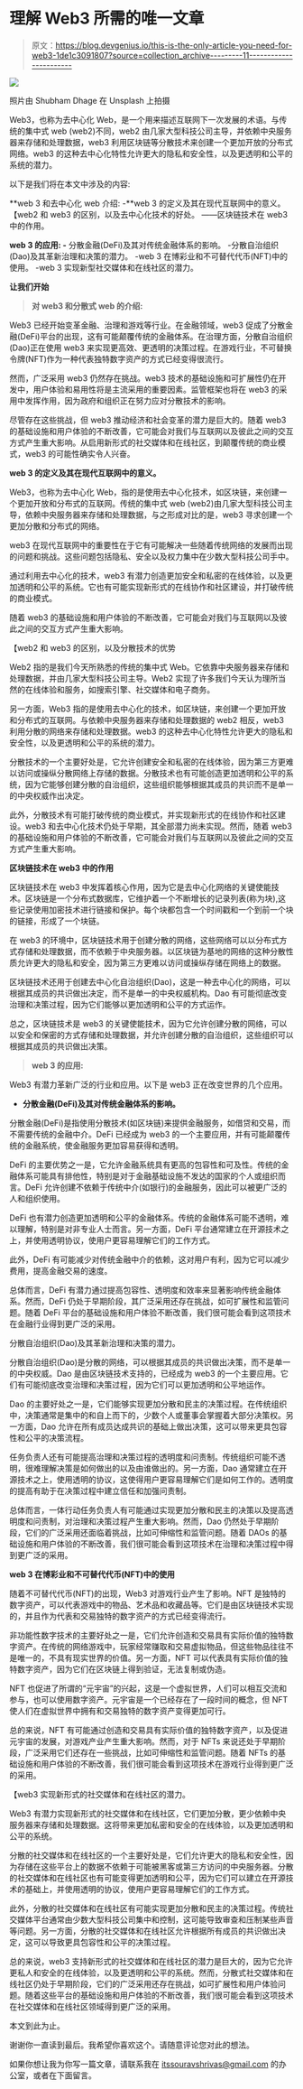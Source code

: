 # 理解 Web3 所需的唯一文章

> 原文：<https://blog.devgenius.io/this-is-the-only-article-you-need-for-web3-1de1c3091807?source=collection_archive---------11----------------------->

![](img/9789cad0300c0a8658a4ba4a84837d53.png)

照片由 Shubham Dhage 在 Unsplash 上拍摄

Web3，也称为去中心化 Web，是一个用来描述互联网下一次发展的术语。与传统的集中式 web (web2)不同，web2 由几家大型科技公司主导，并依赖中央服务器来存储和处理数据，web3 利用区块链等分散技术来创建一个更加开放的分布式网络。web3 的这种去中心化特性允许更大的隐私和安全性，以及更透明和公平的系统的潜力。

以下是我们将在本文中涉及的内容:

**web 3 和去中心化 web 介绍:
-**web 3 的定义及其在现代互联网中的意义。【web2 和 web3 的区别，以及去中心化技术的好处。
——区块链技术在 web3 中的作用。

**web 3 的应用:
-** 分散金融(DeFi)及其对传统金融体系的影响。
-分散自治组织(Dao)及其革新治理和决策的潜力。
-web 3 在博彩业和不可替代代币(NFT)中的使用。
-web 3 实现新型社交媒体和在线社区的潜力。

**让我们开始**

> **对 web3 和分散式 web 的介绍:**

Web3 已经开始变革金融、治理和游戏等行业。在金融领域，web3 促成了分散金融(DeFi)平台的出现，这有可能颠覆传统的金融体系。在治理方面，分散自治组织(Dao)正在使用 web3 来实现更高效、更透明的决策过程。在游戏行业，不可替换令牌(NFT)作为一种代表独特数字资产的方式已经变得很流行。

然而，广泛采用 web3 仍然存在挑战。web3 技术的基础设施和可扩展性仍在开发中，用户体验和易用性将是主流采用的重要因素。监管框架也将在 web3 的采用中发挥作用，因为政府和组织正在努力应对分散技术的影响。

尽管存在这些挑战，但 web3 推动经济和社会变革的潜力是巨大的。随着 web3 的基础设施和用户体验的不断改善，它可能会对我们与互联网以及彼此之间的交互方式产生重大影响。从启用新形式的社交媒体和在线社区，到颠覆传统的商业模式，web3 的可能性确实令人兴奋。

**web 3 的定义及其在现代互联网中的意义。**

Web3，也称为去中心化 Web，指的是使用去中心化技术，如区块链，来创建一个更加开放和分布式的互联网。传统的集中式 web (web2)由几家大型科技公司主导，依赖中央服务器来存储和处理数据，与之形成对比的是，web3 寻求创建一个更加分散和分布式的网络。

web3 在现代互联网中的重要性在于它有可能解决一些随着传统网络的发展而出现的问题和挑战。这些问题包括隐私、安全以及权力集中在少数大型科技公司手中。

通过利用去中心化的技术，web3 有潜力创造更加安全和私密的在线体验，以及更加透明和公平的系统。它也有可能实现新形式的在线协作和社区建设，并打破传统的商业模式。

随着 web3 的基础设施和用户体验的不断改善，它可能会对我们与互联网以及彼此之间的交互方式产生重大影响。

【web2 和 web3 的区别，以及分散技术的优势

Web2 指的是我们今天所熟悉的传统的集中式 Web。它依靠中央服务器来存储和处理数据，并由几家大型科技公司主导。Web2 实现了许多我们今天认为理所当然的在线体验和服务，如搜索引擎、社交媒体和电子商务。

另一方面，Web3 指的是使用去中心化的技术，如区块链，来创建一个更加开放和分布式的互联网。与依赖中央服务器来存储和处理数据的 web2 相反，web3 利用分散的网络来存储和处理数据。web3 的这种去中心化特性允许更大的隐私和安全性，以及更透明和公平的系统的潜力。

分散技术的一个主要好处是，它允许创建安全和私密的在线体验，因为第三方更难以访问或操纵分散网络上存储的数据。分散技术也有可能创造更加透明和公平的系统，因为它能够创建分散的自治组织，这些组织能够根据其成员的共识而不是单一的中央权威作出决定。

此外，分散技术有可能打破传统的商业模式，并实现新形式的在线协作和社区建设。web3 和去中心化技术仍处于早期，其全部潜力尚未实现。然而，随着 web3 的基础设施和用户体验的不断改善，它可能会对我们与互联网以及彼此之间的交互方式产生重大影响。

**区块链技术在 web3 中的作用**

区块链技术在 web3 中发挥着核心作用，因为它是去中心化网络的关键使能技术。区块链是一个分布式数据库，它维护着一个不断增长的记录列表(称为块),这些记录使用加密技术进行链接和保护。每个块都包含一个时间戳和一个到前一个块的链接，形成了一个块链。

在 web3 的环境中，区块链技术用于创建分散的网络，这些网络可以以分布式方式存储和处理数据，而不依赖于中央服务器。以区块链为基地的网络的这种分散性质允许更大的隐私和安全，因为第三方更难以访问或操纵存储在网络上的数据。

区块链技术还用于创建去中心化自治组织(Dao)，这是一种去中心化的网络，可以根据其成员的共识做出决定，而不是单一的中央权威机构。Dao 有可能彻底改变治理和决策过程，因为它们能够以更加透明和公平的方式运作。

总之，区块链技术是 web3 的关键使能技术，因为它允许创建分散的网络，可以以安全和保密的方式存储和处理数据，并允许创建分散的自治组织，这些组织可以根据其成员的共识做出决策。

> **web 3 的应用:**

Web3 有潜力革新广泛的行业和应用。以下是 web3 正在改变世界的几个应用。

*   **分散金融(DeFi)及其对传统金融体系的影响。**

分散金融(DeFi)是指使用分散技术(如区块链)来提供金融服务，如借贷和交易，而不需要传统的金融中介。DeFi 已经成为 web3 的一个主要应用，并有可能颠覆传统的金融系统，使金融服务更加容易获得和透明。

DeFi 的主要优势之一是，它允许金融系统具有更高的包容性和可及性。传统的金融体系可能具有排他性，特别是对于金融基础设施不发达的国家的个人或组织而言。DeFi 允许创建不依赖于传统中介(如银行)的金融服务，因此可以被更广泛的人和组织使用。

DeFi 也有潜力创造更加透明和公平的金融体系。传统的金融体系可能不透明，难以理解，特别是对非专业人士而言。另一方面，DeFi 平台通常建立在开源技术之上，并使用透明协议，使用户更容易理解它们的工作方式。

此外，DeFi 有可能减少对传统金融中介的依赖，这对用户有利，因为它可以减少费用，提高金融交易的速度。

总体而言，DeFi 有潜力通过提高包容性、透明度和效率来显著影响传统金融体系。然而，DeFi 仍处于早期阶段，其广泛采用还存在挑战，如可扩展性和监管问题。随着 DeFi 平台的基础设施和用户体验不断改善，我们很可能会看到这项技术在金融行业得到更广泛的采用。

分散自治组织(Dao)及其革新治理和决策的潜力。

分散自治组织(Dao)是分散的网络，可以根据其成员的共识做出决策，而不是单一的中央权威。Dao 是由区块链技术支持的，已经成为 web3 的一个主要应用。它们有可能彻底改变治理和决策过程，因为它们可以更加透明和公平地运作。

Dao 的主要好处之一是，它们能够实现更加分散和民主的决策过程。在传统组织中，决策通常是集中的和自上而下的，少数个人或董事会掌握着大部分决策权。另一方面，Dao 允许在所有成员达成共识的基础上做出决策，这可以带来更具包容性和公平的决策流程。

任务负责人还有可能提高治理和决策过程的透明度和问责制。传统组织可能不透明，很难理解决策是如何做出的以及由谁做出的。另一方面，Dao 通常建立在开源技术之上，使用透明的协议，这使得用户更容易理解它们是如何工作的。透明度的提高有助于在决策过程中建立信任和加强问责制。

总体而言，一体行动任务负责人有可能通过实现更加分散和民主的决策以及提高透明度和问责制，对治理和决策过程产生重大影响。然而，Dao 仍然处于早期阶段，它们的广泛采用还面临着挑战，比如可伸缩性和监管问题。随着 DAOs 的基础设施和用户体验的不断改善，我们很可能会看到这项技术在治理和决策过程中得到更广泛的采用。

**web 3 在博彩业和不可替代代币(NFT)中的使用**

随着不可替代代币(NFT)的出现，Web3 对游戏行业产生了影响。NFT 是独特的数字资产，可以代表游戏中的物品、艺术品和收藏品等。它们是由区块链技术实现的，并且作为代表和交易独特的数字资产的方式已经变得流行。

非功能性数字技术的主要好处之一是，它们允许创造和交易具有实际价值的独特数字资产。在传统的网络游戏中，玩家经常赚取和交易虚拟物品，但这些物品往往不是唯一的，不具有现实世界的价值。另一方面，NFT 可以代表具有实际价值的独特数字资产，因为它们在区块链上得到验证，无法复制或伪造。

NFT 也促进了所谓的“元宇宙”的兴起，这是一个虚拟世界，人们可以相互交流和参与，也可以使用数字资产。元宇宙是一个已经存在了一段时间的概念，但 NFT 使人们在虚拟世界中拥有和交易独特的数字资产变得更加可行。

总的来说，NFT 有可能通过创造和交易具有实际价值的独特数字资产，以及促进元宇宙的发展，对游戏产业产生重大影响。然而，对于 NFTs 来说还处于早期阶段，广泛采用它们还存在一些挑战，比如可伸缩性和监管问题。随着 NFTs 的基础设施和用户体验的不断改善，我们很可能会看到这项技术在游戏行业得到更广泛的采用。

【web3 实现新形式的社交媒体和在线社区的潜力。

Web3 有潜力实现新形式的社交媒体和在线社区，它们更加分散，更少依赖中央服务器来存储和处理数据。这将带来更加私密和安全的在线体验，以及更加透明和公平的系统。

分散的社交媒体和在线社区的一个主要好处是，它们允许更大的隐私和安全性，因为存储在这些平台上的数据不依赖于可能被黑客或第三方访问的中央服务器。分散的社交媒体和在线社区也有可能变得更加透明和公平，因为它们可以建立在开源技术的基础上，并使用透明的协议，使用户更容易理解它们的工作方式。

此外，分散的社交媒体和在线社区有可能实现更加分散和民主的决策过程。传统社交媒体平台通常由少数大型科技公司集中和控制，这可能导致审查和压制某些声音等问题。另一方面，分散的社交媒体和在线社区允许根据所有成员的共识做出决定，这可以导致更具包容性和公平的决策过程。

总的来说，web3 支持新形式的社交媒体和在线社区的潜力是巨大的，因为它允许更私人和安全的在线体验，以及更透明和公平的系统。然而，分散式社交媒体和在线社区仍处于早期阶段，它们的广泛采用还存在挑战，如可扩展性和用户体验问题。随着这些平台的基础设施和用户体验的不断改善，我们很可能会看到这项技术在社交媒体和在线社区领域得到更广泛的采用。

本文到此为止。

谢谢你一直读到最后。我希望你喜欢这个。请随意评论您对此的想法。

如果你想让我为你写一篇文章，请联系我在 itssouravshrivas@gmail.com 的办公室，或者在下面留言。